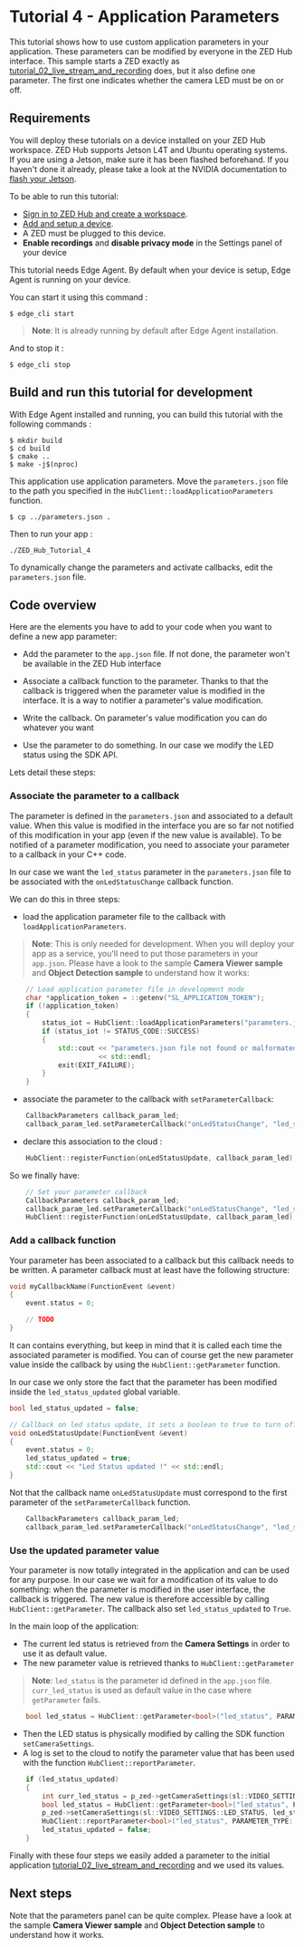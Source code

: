 # Tutorial 4 - Application Parameters

This tutorial shows how to use custom application parameters in your application. These parameters can be modified by everyone in the ZED Hub interface.
This sample starts a ZED exactly as [tutorial_02_live_stream_and_recording](/tutorials/tutorial_02_live_stream_and_recording/README.md) does, but it also define one parameter. The first one indicates whether the camera LED must be on or off.

## Requirements
You will deploy these tutorials on a device installed on your ZED Hub workspace. ZED Hub supports Jetson L4T and Ubuntu operating systems. If you are using a Jetson, make sure it has been flashed beforehand. If you haven't done it already, please take a look at the NVIDIA documentation to [flash your Jetson](https://docs.nvidia.com/sdk-manager/install-with-sdkm-jetson/index.html).

To be able to run this tutorial:
- [Sign in to ZED Hub and create a workspace](https://www.stereolabs.com/docs/cloud/overview/get-workspace/).
- [Add and setup a device](https://www.stereolabs.com/docs/cloud/overview/setup-device/).
- A ZED must be plugged to this device.
- **Enable recordings** and **disable privacy mode** in the Settings panel of your device

This tutorial needs Edge Agent. By default when your device is setup, Edge Agent is running on your device.

You can start it using this command :
```
$ edge_cli start
```

> **Note**: It is already running by default after Edge Agent installation.

And to stop it :
```
$ edge_cli stop
```

## Build and run this tutorial for development

With Edge Agent installed and running, you can build this tutorial with the following commands :
```
$ mkdir build
$ cd build
$ cmake ..
$ make -j$(nproc)
```

This application use application parameters. Move the `parameters.json` file to the path you specified in the `HubClient::loadApplicationParameters` function.
```
$ cp ../parameters.json .
```

Then to run your app :
```
./ZED_Hub_Tutorial_4
```

To dynamically change the parameters and activate callbacks, edit the `parameters.json` file.

## Code overview

Here are the elements you have to add to your code when you want to define a new app parameter:

- Add the parameter to the `app.json` file. If not done, the parameter won't be available in the ZED Hub interface

- Associate a callback function to the parameter. Thanks to that the callback is triggered when the parameter value is modified in the interface. It is a way to notifier a parameter's value modification.

- Write the callback. On parameter's value modification you can do whatever you want

- Use the parameter to do something. In our case we modify the LED status using the SDK API.

Lets detail these steps:

### Associate the parameter to a callback

The parameter is defined in the `parameters.json` and associated to a default value. When this value is modified in the interface you are so far not notified of this modification in your app (even if the new value is available). To be notified of a parameter modification, you need to associate your parameter to a callback in your C++ code.

In our case we want the `led_status` parameter in the `parameters.json` file to be associated with the `onLedStatusChange` callback function.

We can do this in three steps:

- load the application parameter file to the callback with `loadApplicationParameters`.

> **Note**: This is only needed for development. When you will deploy your app as a service, you'll need to put those parameters in your `app.json`. Please have a look to the sample **Camera Viewer sample** and **Object Detection sample** to understand how it works:

```c++
    // Load application parameter file in development mode
    char *application_token = ::getenv("SL_APPLICATION_TOKEN");
    if (!application_token)
    {
        status_iot = HubClient::loadApplicationParameters("parameters.json");
        if (status_iot != STATUS_CODE::SUCCESS)
        {
            std::cout << "parameters.json file not found or malformated"
                      << std::endl;
            exit(EXIT_FAILURE);
        }
    }
```

- associate the parameter to the callback with `setParameterCallback`:

```c++
    CallbackParameters callback_param_led;
    callback_param_led.setParameterCallback("onLedStatusChange", "led_status", CALLBACK_TYPE::ON_PARAMETER_UPDATE, PARAMETER_TYPE::DEVICE);

```

- declare this association to the cloud :

```c++
    HubClient::registerFunction(onLedStatusUpdate, callback_param_led);
```

So we finally have:
```c++
    // Set your parameter callback
    CallbackParameters callback_param_led;
    callback_param_led.setParameterCallback("onLedStatusChange", "led_status", CALLBACK_TYPE::ON_PARAMETER_UPDATE, PARAMETER_TYPE::DEVICE);
    HubClient::registerFunction(onLedStatusUpdate, callback_param_led);
```

### Add a callback function

Your parameter has been associated to a callback but this callback needs to be written.
A parameter callback must at least have the following structure:
```c++
void myCallbackName(FunctionEvent &event)
{
    event.status = 0;

    // TODO
}
```
It can contains everything, but keep in mind that it is called each time the associated parameter is modified. You can of course get the new parameter value inside the callback by using the `HubClient::getParameter` function.

In our case we only store the fact that the parameter has been modified inside the `led_status_updated` global variable.

```c++
bool led_status_updated = false;

// Callback on led status update, it sets a boolean to true to turn off/on the led status in the main loop.
void onLedStatusUpdate(FunctionEvent &event)
{
    event.status = 0;
    led_status_updated = true;
    std::cout << "Led Status updated !" << std::endl;
}
```

Not that the callback name `onLedStatusUpdate` must correspond to the first parameter of the `setParameterCallback` function.

```c++
    CallbackParameters callback_param_led;
    callback_param_led.setParameterCallback("onLedStatusChange", "led_status", CALLBACK_TYPE::ON_PARAMETER_UPDATE, PARAMETER_TYPE::DEVICE);

```

### Use the updated parameter value

Your parameter is now totally integrated in the application and can be used for any purpose. In our case we wait for a modification of its value to do something: when the parameter is modified in the user interface, the callback is triggered. The new value is therefore accessible by calling `HubClient::getParameter`. The callback also set `led_status_updated` to `True`.

In the main loop of the application:
- The current led status is retrieved from the **Camera Settings** in order to use it as default value.
- The new parameter value is retrieved thanks to `HubClient::getParameter`
> **Note**: `led_status` is the parameter id defined in the `app.json` file.
  `curr_led_status` is used as default value in the case where `getParameter` fails.
```c++
    bool led_status = HubClient::getParameter<bool>("led_status", PARAMETER_TYPE::DEVICE, curr_led_status);

```

- Then the LED status is physically modified by calling the SDK function `setCameraSettings`.
- A log is set to the cloud to notify the parameter value that has been used with the function `HubClient::reportParameter`.

```c++
    if (led_status_updated)
    {
        int curr_led_status = p_zed->getCameraSettings(sl::VIDEO_SETTINGS::LED_STATUS);
        bool led_status = HubClient::getParameter<bool>("led_status", PARAMETER_TYPE::DEVICE, curr_led_status);
        p_zed->setCameraSettings(sl::VIDEO_SETTINGS::LED_STATUS, led_status);
        HubClient::reportParameter<bool>("led_status", PARAMETER_TYPE::DEVICE, led_status);
        led_status_updated = false;
    }
```


Finally with these four steps we easily added a parameter to the initial application [tutorial_02_live_stream_and_recording](/tutorials/tutorial_02_live_stream_and_recording/README.md) and we used its values.


## Next steps

Note that the parameters panel can be quite complex. Please have a look at the sample **Camera Viewer sample** and **Object Detection sample** to understand how it works.


